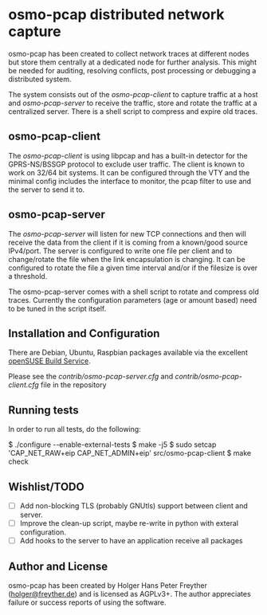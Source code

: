 # osmo-pcap distributed network capture

osmo-pcap has been created to collect network traces at different nodes
but store them centrally at a dedicated node for further analysis. This
might be needed for auditing, resolving conflicts, post processing or
debugging a distributed system.

The system consists out of the *osmo-pcap-client* to capture traffic at a
host and *osmo-pcap-server* to receive the traffic, store and rotate the
traffic at a centralized server. There is a shell script to compress
and expire old traces.

## osmo-pcap-client

The *osmo-pcap-client* is using libpcap and has a built-in detector for
the GPRS-NS/BSSGP protocol to exclude user traffic. The client is known
to work on 32/64 bit systems. It can be configured through the VTY and
the minimal config includes the interface to monitor, the pcap filter
to use and the server to send it to.

## osmo-pcap-server

The *osmo-pcap-server* will listen for new TCP connections and then will
receive the data from the client if it is coming from a known/good source
IPv4/port. The server is configured to write one file per client and to
change/rotate the file when the link encapsulation is changing. It can
be configured to rotate the file a given time interval and/or if the
filesize is over a threshold.

The osmo-pcap-server comes with a shell script to rotate and compress
old traces. Currently the configuration parameters (age or amount based)
need to be tuned in the script itself.


## Installation and Configuration

There are Debian, Ubuntu, Raspbian packages available via the excellent
[openSUSE Build Service](https://build.opensuse.org/package/show/network:osmocom:nightly/osmo-pcap).

Please see the *contrib/osmo-pcap-server.cfg* and *contrib/osmo-pcap-client.cfg*
file in the repository

## Running tests

In order to run all tests, do the following:

$ ./configure --enable-external-tests
$ make -j5
$ sudo setcap 'CAP_NET_RAW+eip CAP_NET_ADMIN+eip' src/osmo-pcap-client
$ make check

## Wishlist/TODO

- [ ] Add non-blocking TLS (probably GNUtls) support between client and server.
- [ ] Improve the clean-up script, maybe re-write in python with exteral configuration.
- [ ] Add hooks to the server to have an application receive all packages

## Author and License

osmo-pcap has been created by Holger Hans Peter Freyther (holger@freyther.de) and is licensed as AGPLv3+. The author appreciates failure or success reports of using the software.
